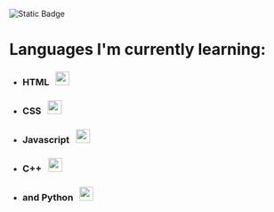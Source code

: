 ![Static Badge](https://img.shields.io/badge/Welcome%20to-my%20profile-blue)
# Languages I'm currently learning:
* ### HTML &nbsp;&nbsp;<img src="https://upload.wikimedia.org/wikipedia/commons/thumb/3/38/HTML5_Badge.svg/2048px-HTML5_Badge.svg.png" width="25" height="25">

* ### CSS &nbsp;&nbsp;<img src="https://upload.wikimedia.org/wikipedia/commons/thumb/6/62/CSS3_logo.svg/800px-CSS3_logo.svg.png" width="25" height="25">

* ### Javascript &nbsp;&nbsp;<img src="https://upload.wikimedia.org/wikipedia/commons/thumb/6/6a/JavaScript-logo.png/800px-JavaScript-logo.png" width="25" height="25">

* ### C++ &nbsp;&nbsp;<img src="https://upload.wikimedia.org/wikipedia/commons/thumb/1/18/ISO_C%2B%2B_Logo.svg/1200px-ISO_C%2B%2B_Logo.svg.png" width="25" height="25">

* ### and Python &nbsp;&nbsp;<img src="https://upload.wikimedia.org/wikipedia/commons/thumb/c/c3/Python-logo-notext.svg/1200px-Python-logo-notext.svg.png1200px-ISO_C%2B%2B_Logo.svg.png" width="25" height="25">
